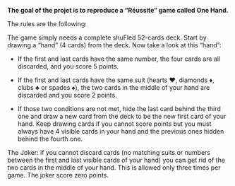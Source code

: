 
<strong>**The goal of the projet is to reproduce a “Réussite” game called One Hand.** </strong>

The rules are the
following:

The game simply needs a complete shuFled 52-cards deck. Start by drawing a “hand” (4
cards) from the deck.
Now take a look at this “hand”:

- If the first and last cards have the same number, the four cards are all discarded,
and you score 5 points.

- If the first and last cards have the same suit (hearts ♥, diamonds ♦, clubs ♣ or
spades ♠), the two cards in the middle of your hand are discarded and you score
2 points.
  
- If those two conditions are not met, hide the last card behind the third one and
draw a new card from the deck to be the new first card of your hand. Keep drawing
cards if you cannot score points but you must always have 4 visible cards in your
hand and the previous ones hidden behind the fourth one.


The Joker: if you cannot discard cards (no matching suits or numbers between the first
and last visible cards of your hand) you can get rid of the two cards in the middle of your
hand. This is allowed only three times per game. The joker score zero points.
